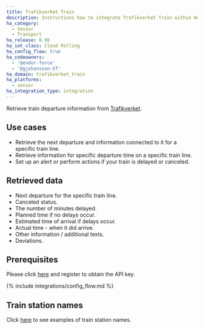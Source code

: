 ```yaml
---
title: Trafikverket Train
description: Instructions how to integrate Trafikverket Train within Home Assistant.
ha_category:
  - Sensor
  - Transport
ha_release: 0.96
ha_iot_class: Cloud Polling
ha_config_flow: true
ha_codeowners:
  - '@endor-force'
  - '@gjohansson-ST'
ha_domain: trafikverket_train
ha_platforms:
  - sensor
ha_integration_type: integration
---
```


Retrieve train departure information from [Trafikverket](https://www.trafikverket.se/).

## Use cases

- Retrieve the next departure and information connected to it for a specific train line.
- Retrieve information for specific departure time on a specific train line.
- Set up an alert or perform actions if your train is delayed or canceled.

## Retrieved data

- Next departure for the specific train line.
- Canceled status.
- The number of minutes delayed.
- Planned time if no delays occur.
- Estimated time of arrival if delays occur.
- Actual time - when it did arrive.
- Other information / additional texts.
- Deviations.

## Prerequisites

Please click [here](https://api.trafikinfo.trafikverket.se/) and register to obtain the API key.

{% include integrations/config_flow.md %}

## Train station names

Click [here](https://www.trafikverket.se/trafikinformation/tag/?ArrDep=departure&) to see examples of train station names.
